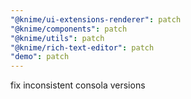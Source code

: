 ```yaml
---
"@knime/ui-extensions-renderer": patch
"@knime/components": patch
"@knime/utils": patch
"@knime/rich-text-editor": patch
"demo": patch
---
```


fix inconsistent consola versions
